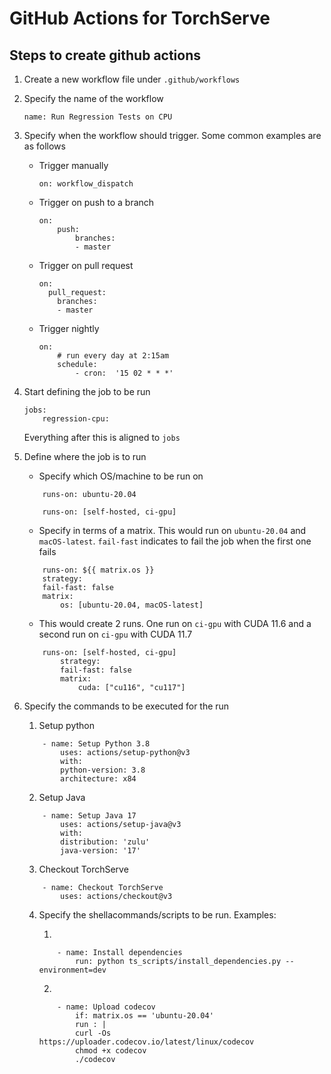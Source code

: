 # GitHub Actions for TorchServe

## Steps to create github actions

1. Create a new workflow file under `.github/workflows`
2. Specify the name of the workflow

    `name: Run Regression Tests on CPU`
3. Specify when the workflow should trigger. Some common examples are as follows

    - Trigger manually
        ```
        on: workflow_dispatch
        ```
    - Trigger on push to a branch
        ```
        on:
            push:
                branches:
                - master
        ```
    - Trigger on pull request
        ```
        on:
          pull_request:
            branches:
            - master
        ```
    - Trigger nightly
        ```
        on:
            # run every day at 2:15am
            schedule:
                - cron:  '15 02 * * *'
        ```

4. Start defining the job to be run
    ```
    jobs:
        regression-cpu:
    ```

    Everything after this is aligned to `jobs`

5. Define where the job is to run
    - Specify which OS/machine to be run on
    ```
        runs-on: ubuntu-20.04
    ```
    ```
        runs-on: [self-hosted, ci-gpu]
    ```
    - Specify in terms of a matrix. This would run on `ubuntu-20.04` and `macOS-latest`. `fail-fast` indicates to fail the job when the first one fails
    ```
        runs-on: ${{ matrix.os }}
        strategy:
        fail-fast: false
        matrix:
            os: [ubuntu-20.04, macOS-latest]
    ```
    -  This would create 2 runs. One run on `ci-gpu` with CUDA 11.6 and a second run on `ci-gpu` with CUDA 11.7
    ```
        runs-on: [self-hosted, ci-gpu]
            strategy:
            fail-fast: false
            matrix:
                cuda: ["cu116", "cu117"]
    ```

6. Specify the commands to be executed for the run

    1. Setup python
    ```
        - name: Setup Python 3.8
            uses: actions/setup-python@v3
            with:
            python-version: 3.8
            architecture: x84
    ```
    2. Setup Java
    ```
        - name: Setup Java 17
            uses: actions/setup-java@v3
            with:
            distribution: 'zulu'
            java-version: '17'
    ```
    3. Checkout TorchServe
    ```
        - name: Checkout TorchServe
            uses: actions/checkout@v3
    ```

    4. Specify the shellacommands/scripts to be run. Examples:

        1.
        ```
            - name: Install dependencies
                run: python ts_scripts/install_dependencies.py --environment=dev
        ```
        2.

        ```
            - name: Upload codecov
                if: matrix.os == 'ubuntu-20.04'
                run : |
                curl -Os https://uploader.codecov.io/latest/linux/codecov
                chmod +x codecov
                ./codecov
        ```
